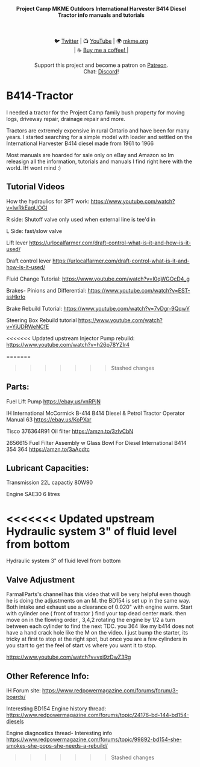 <p align="center">
<b>Project Camp MKME Outdoors International Harvester B414 Diesel Tractor info manuals and tutorials </b><br>
<br><br>
<br>🐦 <a href="https://twitter.com/mkmeorg">Twitter</a>
| 📺 <a href="https://www.youtube.com/mkmeorg">YouTube</a>
| 🌍 <a href="http://www.mkme.org">mkme.org</a><br>
| ☕ <a href="https://ko-fi.com/mkmeorg">Buy me a coffee! </a> |<br>
<br>
Support this project and become a patron on <a href="https://www.patreon.com/EricWilliam">Patreon</a>.<br>
Chat: <a href="https://discord.gg/j9S4Fgv">Discord</a></b>!
</p>


# B414-Tractor

I needed a tractor for the Project Camp family bush property for moving logs, driveway repair, drainage repair and more.  

Tractors are extremely expensive in rural Ontario and have been for many years.  I started searching for a simple model with loader and settled on the International Harvester B414 diesel made from 1961 to 1966

Most manuals are hoarded for sale only on eBay and Amazon so Im releasign all the information, tutorials and manuals I find right here with the world.  IH wont mind :) 

## Tutorial Videos 

How the hydraulics for 3PT work: https://www.youtube.com/watch?v=IwRkEaqUOGI

R side: Shutoff valve only used when external line is tee'd in

L Side: fast/slow valve 

Lift lever https://urlocalfarmer.com/draft-control-what-is-it-and-how-is-it-used/

Draft control lever https://urlocalfarmer.com/draft-control-what-is-it-and-how-is-it-used/

Fluid Change Tutorial: https://www.youtube.com/watch?v=I0qWGOcD4_g

Brakes- Pinions and Differential: https://www.youtube.com/watch?v=EST-ssHkrIo

Brake Rebuild Tutorial: https://www.youtube.com/watch?v=7vDgr-9QqwY

Steering Box Rebuild tutorial https://www.youtube.com/watch?v=YjUDRWeNCfE

<<<<<<< Updated upstream
Injector Pump rebuild: https://www.youtube.com/watch?v=h26p78YZIr4

=======
>>>>>>> Stashed changes
## Parts:

Fuel Lift Pump https://ebay.us/vnRPjN 

IH International McCormick B-414 B414 Diesel & Petrol Tractor Operator Manual 63 https://ebay.us/KoPXar

Tisco 376364R91 Oil filter https://amzn.to/3zlvCbN

2656615 Fuel Filter Assembly w Glass Bowl For Diesel International B414 354 364  https://amzn.to/3aAcdtc

## Lubricant Capacities: 

Transmission 22L capactiy 80W90

Engine SAE30 6 litres 

<<<<<<< Updated upstream
Hydraulic system 3" of fluid level from bottom
=======
Hydraulic system 3" of fluid level from bottom 


## Valve Adjustment

FarmallParts's channel  has this video that will be very helpful even though he is doing the adjustments on an M. the BD154 is set up in the same way. Both intake and exhaust use a clearance of 0.020" with engine warm. Start with cylinder one ( front of tractor ) find your top dead center mark. then move on in the flowing order , 3,4,2 rotating the engine by 1/2 a turn between each cylinder to find the next TDC. you 364 like my b414 does not have a hand crack hole like the M on the video. I just bump the starter, its tricky at first to stop at the right spot, but once you are a few cylinders in you start to get the feel of start vs where you want it to stop.

https://www.youtube.com/watch?v=vxi9zDwZ3Rg


## Other Reference Info:

IH Forum site: https://www.redpowermagazine.com/forums/forum/3-boards/

Interesting BD154 Engine history thread: https://www.redpowermagazine.com/forums/topic/24176-bd-144-bd154-diesels

Engine diagnostics thread- Interesting info https://www.redpowermagazine.com/forums/topic/99892-bd154-she-smokes-she-pops-she-needs-a-rebuild/
>>>>>>> Stashed changes
